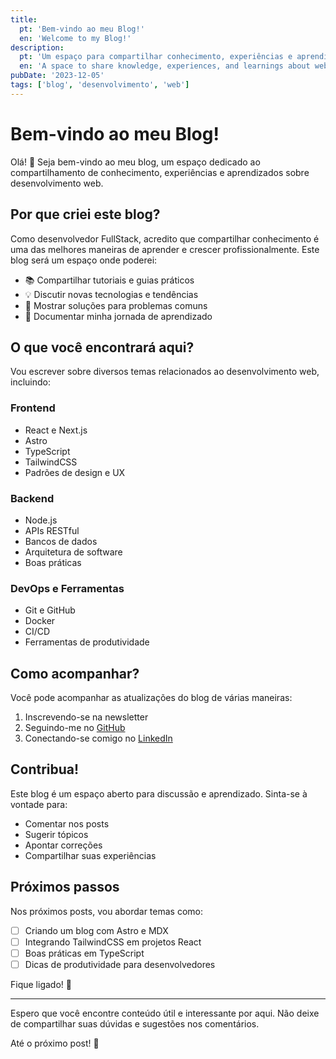 ```yaml
---
title:
  pt: 'Bem-vindo ao meu Blog!'
  en: 'Welcome to my Blog!'
description:
  pt: 'Um espaço para compartilhar conhecimento, experiências e aprendizados sobre desenvolvimento web.'
  en: 'A space to share knowledge, experiences, and learnings about web development.'
pubDate: '2023-12-05'
tags: ['blog', 'desenvolvimento', 'web']
---
```


# Bem-vindo ao meu Blog!

Olá! 👋 Seja bem-vindo ao meu blog, um espaço dedicado ao compartilhamento de conhecimento, experiências e aprendizados sobre desenvolvimento web.

## Por que criei este blog?

Como desenvolvedor FullStack, acredito que compartilhar conhecimento é uma das melhores maneiras de aprender e crescer profissionalmente. Este blog será um espaço onde poderei:

- 📚 Compartilhar tutoriais e guias práticos
- 💡 Discutir novas tecnologias e tendências
- 🔧 Mostrar soluções para problemas comuns
- 📝 Documentar minha jornada de aprendizado

## O que você encontrará aqui?

Vou escrever sobre diversos temas relacionados ao desenvolvimento web, incluindo:

### Frontend
- React e Next.js
- Astro
- TypeScript
- TailwindCSS
- Padrões de design e UX

### Backend
- Node.js
- APIs RESTful
- Bancos de dados
- Arquitetura de software
- Boas práticas

### DevOps e Ferramentas
- Git e GitHub
- Docker
- CI/CD
- Ferramentas de produtividade

## Como acompanhar?

Você pode acompanhar as atualizações do blog de várias maneiras:

1. Inscrevendo-se na newsletter
2. Seguindo-me no [GitHub](https://github.com/JulianoBC)
3. Conectando-se comigo no [LinkedIn](https://www.linkedin.com/in/juliano-beig-capretz/)

## Contribua!

Este blog é um espaço aberto para discussão e aprendizado. Sinta-se à vontade para:

- Comentar nos posts
- Sugerir tópicos
- Apontar correções
- Compartilhar suas experiências

## Próximos passos

Nos próximos posts, vou abordar temas como:

- [ ] Criando um blog com Astro e MDX
- [ ] Integrando TailwindCSS em projetos React
- [ ] Boas práticas em TypeScript
- [ ] Dicas de produtividade para desenvolvedores

Fique ligado! 🚀

---

Espero que você encontre conteúdo útil e interessante por aqui. Não deixe de compartilhar suas dúvidas e sugestões nos comentários.

Até o próximo post! 👋 